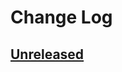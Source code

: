 # Change Log

## [Unreleased]

[Unreleased]: https://github.com/sounisi5011/object-rollback/compare/v0.0.0...master
